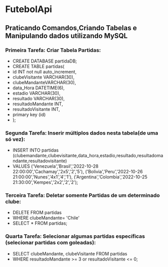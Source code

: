 # FutebolApi

## Praticando Comandos,Criando Tabelas e Manipulando dados utilizando MySQL

### Primeira Tarefa: Criar Tabela Partidas:

- CREATE DATABASE partidaDB;
- CREATE TABLE partidas(
- id INT not null auto_increment,
- clubeVisitante VARCHAR(30),
- clubeMandanteVARCHAR(30),
- data_Hora DATETIME(6),
- estadio VARCHAR(30),
- resultado VARCHAR(30),
- resultadoMandante INT,
- resultadoVisitante INT,
- primary key (id)
- );
  
### Segunda Tarefa: Inserir múltiplos dados nesta tabela(de uma só vez):

- INSERT INTO partidas
  (clubemandante,clubevisitante,data_hora,estadio,resultado,resultadomandante,resultadovisitante)
- VALUES
  ('Venezuela','Brasil','2022-10-28 22:00:00','Cachamay','2x5','2','5'),
  ('Bolivia','Peru','2022-10-26 21:00:00','Nunes','4x1','4','1'),
  ('Argentina','Colombia','2022-10-25 21:30:00','Kempes','2x2','2','2');
  
### Terceira Tarefa: Deletar somente Partidas de um determinado clube:

- DELETE FROM partidas
- WHERE clubeMandante= 'Chile'
- SELECT * FROM partidas;

### Quarta Tarefa: Selecionar algumas partidas específicas (selecionar partidas com goleadas): 

- SELECT clubeMandante, clubeVisitante FROM partidas
- WHERE resultadoMandante >= 3 or resultadoVisitante <= 0;

